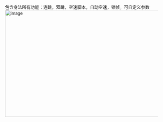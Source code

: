 包含身法所有功能：连跳，双蹲，空速脚本，自动空速，锁帧。可自定义参数
<img width="812" height="352" alt="image" src="https://github.com/user-attachments/assets/7082965f-7393-4eea-b29a-56e377443f2f" />
